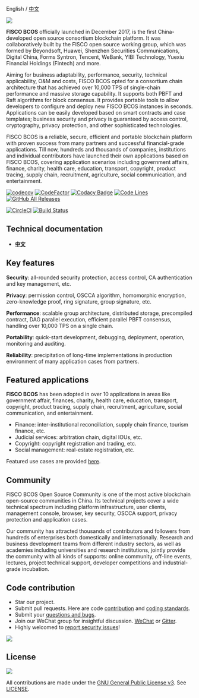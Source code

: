 English / [中文](docs/README_CN.md)

![](docs/images/FISCO_BCOS_Logo.svg)

**FISCO BCOS** officially launched in December 2017, is the first China-developed open source consortium blockchain platform. It was collaboratively built by the FISCO open source working group, which was formed by Beyondsoft, Huawei, Shenzhen Securities Communications, Digital China, Forms Syntron, Tencent, WeBank, YIBI Technology, Yuexiu Financial Holdings (Fintech) and more.

Aiming for business adaptability, performance, security, technical applicability, O&M and costs, FISCO BCOS opted for a consortium chain architecture that has achieved over 10,000 TPS of single-chain performance and massive storage capability. It supports both PBFT and Raft algorithms for block consensus. It provides portable tools to allow developers to configure and deploy new FISCO BCOS instances in seconds. Applications can be easily developed based on smart contracts and case templates; business security and privacy is guaranteed by access control, cryptography, privacy protection, and other sophisticated technologies.

FISCO BCOS is a reliable, secure, efficient and portable blockchain platform with proven success from many partners and successful financial-grade applications. Till now, hundreds and thousands of companies, institutions and individual contributors have launched their own applications based on FISCO BCOS, covering application scenarios including government affairs, finance, charity, health care, education, transport, copyright, product tracing, supply chain, recruitment, agriculture, social communication, and entertainment.

 [![codecov](https://codecov.io/gh/FISCO-BCOS/FISCO-BCOS/branch/master/graph/badge.svg)](https://codecov.io/gh/FISCO-BCOS/FISCO-BCOS) [![CodeFactor](https://www.codefactor.io/repository/github/fisco-bcos/FISCO-BCOS/badge)](https://www.codefactor.io/repository/github/fisco-bcos/FISCO-BCOS) [![Codacy Badge](https://api.codacy.com/project/badge/Grade/08552871ee104fe299b00bc79f8a12b9)](https://www.codacy.com/app/fisco-dev/FISCO-BCOS?utm_source=github.com&amp;utm_medium=referral&amp;utm_content=FISCO-BCOS/FISCO-BCOS&amp;utm_campaign=Badge_Grade) [![Code Lines](https://tokei.rs/b1/github/FISCO-BCOS/FISCO-BCOS?category=code)](https://github.com/FISCO-BCOS/FISCO-BCOS) [![GitHub All Releases](https://img.shields.io/github/downloads/FISCO-BCOS/FISCO-BCOS/total.svg)](https://github.com/FISCO-BCOS/FISCO-BCOS)

[![CircleCI](https://circleci.com/gh/FISCO-BCOS/FISCO-BCOS.svg?style=shield)](https://circleci.com/gh/FISCO-BCOS/FISCO-BCOS)  [![Build Status](https://travis-ci.org/FISCO-BCOS/FISCO-BCOS.svg)](https://travis-ci.org/FISCO-BCOS/FISCO-BCOS)


## Technical documentation

- [**中文**](https://fisco-bcos-documentation.readthedocs.io/zh_CN/latest/)


## Key features

**Security**: all-rounded security protection, access control, CA authentication and key management, etc.

**Privacy**: permission control, OSCCA algorithm, homomorphic encryption, zero-knowledge proof, ring signature, group signature, etc.

**Performance**: scalable group architecture, distributed storage, precompiled contract, DAG parallel execution, efficient parallel PBFT consensus, handling over 10,000 TPS on a single chain.

**Portability**: quick-start development, debugging, deployment, operation, monitoring and auditing.

**Reliability**: precipitation of long-time implementations in production environment of many application cases from partners.

## Featured applications

**FISCO BCOS** has been adopted in over 10 applications in areas like government affair, finances, charity, health care, education, transport, copyright, product tracing, supply chain, recruitment, agriculture, social communication, and entertainment. 

- Finance: inter-institutional reconciliation, supply chain finance, tourism finance, etc.
- Judicial services: arbitration chain, digital IOUs, etc.
- Copyright: copyright registration and trading, etc.
- Social management: real-estate registration, etc.

Featured use cases are provided [here](http://www.fisco-bcos.org/assets/docs/FISCO%20BCOS%20-%20Featured%20Cases.pdf).

## Community

FISCO BCOS Open Source Community is one of the most active blockchain open-source communities in China. Its technical projects cover a wide technical spectrum including platform infrastructure, user clients, management console, browser, key security, OSCCA support, privacy protection and application cases.

Our community has attracted thousands of contributors and followers from hundreds of enterprises both domestically and internationally. Research and business development teams from different industry sectors, as well as academies including universities and research institutions, jointly provide the community with all kinds of supports: online community, off-line events, lectures, project technical support, developer competitions and industrial-grade incubation.

## Code contribution

- Star our project.
- Submit pull requests. Here are code [contribution](https://mp.weixin.qq.com/s/hEn2rxqnqp0dF6OKH6Ua-A) and [coding standards](CODING_STYLE.md).
- Submit your [questions and bugs](https://github.com/FISCO-BCOS/FISCO-BCOS/issues).
- Join our WeChat group for insightful discussion. [WeChat](https://github.com/FISCO-BCOS/FISCO-BCOS-DOC/blob/release-2.0/images/community/WeChatQR.jpg) or [Gitter](https://gitter.im/fisco-bcos/Lobby).
- Highly welcomed to [report security issues](https://security.webank.com)!

![](https://media.githubusercontent.com/media/FISCO-BCOS/LargeFiles/master/images/QR_image_en.png)

## License

[![](https://img.shields.io/github/license/FISCO-BCOS/FISCO-BCOS.svg)](LICENSE)

All contributions are made under the [GNU General Public License v3](https://www.gnu.org/licenses/gpl-3.0.en.html). See [LICENSE](LICENSE).
